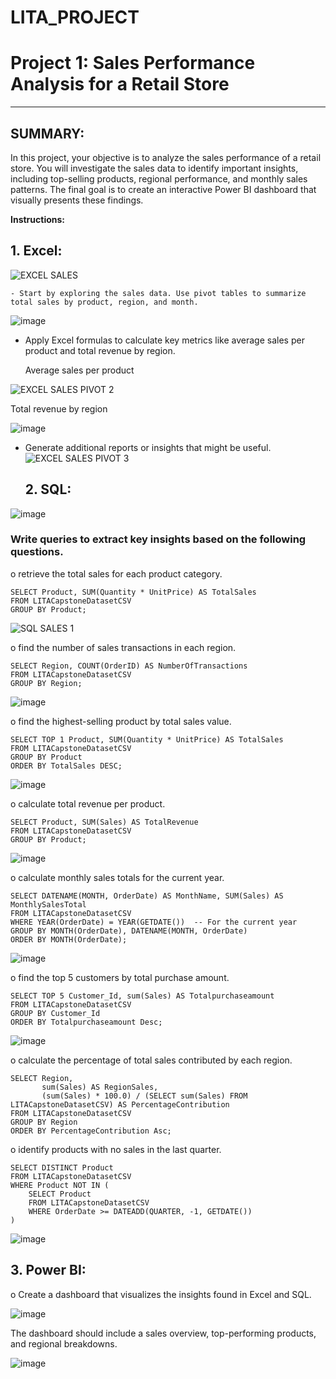 # LITA_PROJECT
# Project 1: Sales Performance Analysis for a Retail Store 
---

## SUMMARY: 
In this project, your objective is to analyze the sales performance of a retail store. You will investigate the sales data to identify important insights, including top-selling products, regional performance, and monthly sales patterns. The final goal is to create an interactive Power BI dashboard that visually presents these findings.

**Instructions:**

## 1. **Excel:**

   ![EXCEL SALES](https://github.com/user-attachments/assets/ea5fa5be-203a-4dab-89f5-24ce58acb54c)

    - Start by exploring the sales data. Use pivot tables to summarize total sales by product, region, and month.
    
   ![image](https://github.com/user-attachments/assets/c0faaa48-7a07-4a3a-b595-c07b2214bab8)

   
   - Apply Excel formulas to calculate key metrics like average sales per product and total revenue by region.

     Average sales per product
     
![EXCEL SALES PIVOT 2](https://github.com/user-attachments/assets/60a7abdc-c04d-498c-ba1e-4ae34e95e528)

Total revenue by region

![image](https://github.com/user-attachments/assets/8fd28ea0-6e17-4a15-9e0e-910e03634b6b)


   - Generate additional reports or insights that might be useful.
     ![EXCEL SALES PIVOT 3](https://github.com/user-attachments/assets/63d9fe4f-ab39-40ee-9f9f-3998f56e1f93)

    
     ## 2.	SQL: 

![image](https://github.com/user-attachments/assets/91496297-77d4-4956-82d8-6058234bee82)


### Write queries to extract key insights based on the following questions.  

o	retrieve the total sales for each product category. 
```
SELECT Product, SUM(Quantity * UnitPrice) AS TotalSales
FROM LITACapstoneDatasetCSV
GROUP BY Product;
```
![SQL SALES 1](https://github.com/user-attachments/assets/c56aa9a8-a6f9-4bb5-97f2-2e8c39e2a0ea)

o find the number of sales transactions in each region. 

```
SELECT Region, COUNT(OrderID) AS NumberOfTransactions
FROM LITACapstoneDatasetCSV
GROUP BY Region;
```
![image](https://github.com/user-attachments/assets/d2255a7c-7997-4682-bab5-f8be9d843486)

o find the highest-selling product by total sales value. 

```
SELECT TOP 1 Product, SUM(Quantity * UnitPrice) AS TotalSales
FROM LITACapstoneDatasetCSV
GROUP BY Product
ORDER BY TotalSales DESC;
```
![image](https://github.com/user-attachments/assets/9ba4df3d-2c09-4168-ab1b-22e83c3c296a)


o	calculate total revenue per product. 

```
SELECT Product, SUM(Sales) AS TotalRevenue
FROM LITACapstoneDatasetCSV
GROUP BY Product;
```
![image](https://github.com/user-attachments/assets/11fb98e8-90dc-4429-86c8-5b9268f1102b)


o calculate monthly sales totals for the current year.

```
SELECT DATENAME(MONTH, OrderDate) AS MonthName, SUM(Sales) AS MonthlySalesTotal
FROM LITACapstoneDatasetCSV
WHERE YEAR(OrderDate) = YEAR(GETDATE())  -- For the current year
GROUP BY MONTH(OrderDate), DATENAME(MONTH, OrderDate)
ORDER BY MONTH(OrderDate);
```
![image](https://github.com/user-attachments/assets/c787c70b-f8ff-4554-8c58-3f3d42e9c360)

o find the top 5 customers by total purchase amount. 

```
SELECT TOP 5 Customer_Id, sum(Sales) AS Totalpurchaseamount
FROM LITACapstoneDatasetCSV
GROUP BY Customer_Id
ORDER BY Totalpurchaseamount Desc;
```
![image](https://github.com/user-attachments/assets/df29cd2c-7c3c-434d-a69b-0eb9900eee35)

o	calculate the percentage of total sales contributed by each region. 

```
SELECT Region, 
       sum(Sales) AS RegionSales, 
       (sum(Sales) * 100.0) / (SELECT sum(Sales) FROM LITACapstoneDatasetCSV) AS PercentageContribution
FROM LITACapstoneDatasetCSV
GROUP BY Region
ORDER BY PercentageContribution Asc;
```

o identify products with no sales in the last quarter. 

```
SELECT DISTINCT Product
FROM LITACapstoneDatasetCSV
WHERE Product NOT IN (
    SELECT Product
    FROM LITACapstoneDatasetCSV
    WHERE OrderDate >= DATEADD(QUARTER, -1, GETDATE()) 
)
```
![image](https://github.com/user-attachments/assets/6da1159e-c485-4cad-8a6b-3d4e4b8cf818)


## 3.	Power BI: 
o	Create a dashboard that visualizes the insights found in Excel and SQL. 

![image](https://github.com/user-attachments/assets/2d492d81-28e0-4495-bb5b-d44dd5966d3e)





The dashboard should include a sales overview, top-performing products, and regional breakdowns. 

![image](https://github.com/user-attachments/assets/95e70dee-c3eb-4edf-9bbd-a5e3f24e1217)



     
